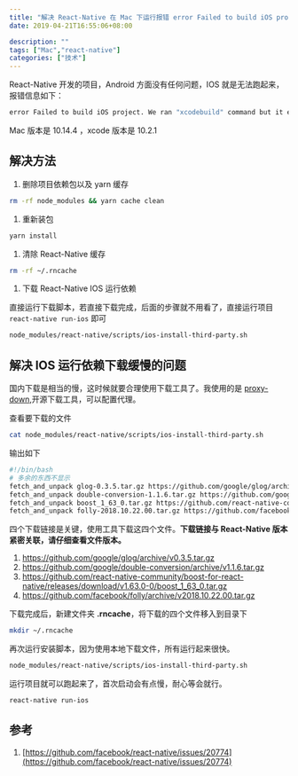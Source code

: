 ```yaml
---
title: "解决 React-Native 在 Mac 下运行报错 error Failed to build iOS project. We ran 'xcodebuild' command but it exited with error code 65. To debug build logs further, consider building your app with Xcode.app, by opening reactNative.xcodeproj"
date: 2019-04-21T16:55:06+08:00

description: ""
tags: ["Mac","react-native"]
categories: ["技术"]
---
```





React-Native 开发的项目，Android 方面没有任何问题，IOS 就是无法跑起来，报错信息如下：

```bash
error Failed to build iOS project. We ran "xcodebuild" command but it exited with error code 65. To debug build logs further, consider building your app with Xcode.app, by opening reactNative.xcodeproj
```

Mac 版本是 10.14.4 ，xcode 版本是 10.2.1

<!--more-->

## 解决方法

1. 删除项目依赖包以及 yarn 缓存

```bash
rm -rf node_modules && yarn cache clean
```

1. 重新装包

```bash
yarn install
```

1. 清除 React-Native 缓存

```bash
rm -rf ~/.rncache
```

1. 下载 React-Native IOS 运行依赖

直接运行下载脚本，若直接下载完成，后面的步骤就不用看了，直接运行项目 `react-native run-ios` 即可

```bash
node_modules/react-native/scripts/ios-install-third-party.sh
```

## 解决 IOS 运行依赖下载缓慢的问题

国内下载是相当的慢，这时候就要合理使用下载工具了。我使用的是 [proxy-down](https://github.com/proxyee-down-org/proxyee-down),开源下载工具，可以配置代理。

查看要下载的文件

```bash
cat node_modules/react-native/scripts/ios-install-third-party.sh
```

输出如下

```bash
#!/bin/bash
# 多余的东西不显示
fetch_and_unpack glog-0.3.5.tar.gz https://github.com/google/glog/archive/v0.3.5.tar.gz 61067502c5f9769d111ea1ee3f74e6ddf0a5f9cc "\"$SCRIPTDIR/ios-configure-glog.sh\""
fetch_and_unpack double-conversion-1.1.6.tar.gz https://github.com/google/double-conversion/archive/v1.1.6.tar.gz 1c7d88afde3aaeb97bb652776c627b49e132e8e0
fetch_and_unpack boost_1_63_0.tar.gz https://github.com/react-native-community/boost-for-react-native/releases/download/v1.63.0-0/boost_1_63_0.tar.gz c3f57e1d22a995e608983effbb752b54b6eab741
fetch_and_unpack folly-2018.10.22.00.tar.gz https://github.com/facebook/folly/archive/v2018.10.22.00.tar.gz f70a75bfeb394363d2049a846bba118ffb3b368a
```

四个下载链接是关键，使用工具下载这四个文件。**下载链接与 React-Native 版本紧密关联，请仔细查看文件版本。**

1. https://github.com/google/glog/archive/v0.3.5.tar.gz
1. https://github.com/google/double-conversion/archive/v1.1.6.tar.gz
1. https://github.com/react-native-community/boost-for-react-native/releases/download/v1.63.0-0/boost_1_63_0.tar.gz
1. https://github.com/facebook/folly/archive/v2018.10.22.00.tar.gz

下载完成后，新建文件夹 **.rncache**，将下载的四个文件移入到目录下

```bash
mkdir ~/.rncache
```

再次运行安装脚本，因为使用本地下载文件，所有运行起来很快。

```bash
node_modules/react-native/scripts/ios-install-third-party.sh
```

运行项目就可以跑起来了，首次启动会有点慢，耐心等会就行。

```bash
react-native run-ios
```

## 参考

1. [https://github.com/facebook/react-native/issues/20774](https://github.com/facebook/react-native/issues/20774)
